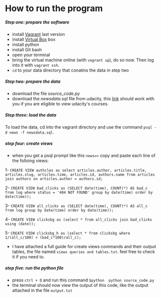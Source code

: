 # How to run the program

##### Step one: prepare the software
* install [Vagrant](https://www.vagrantup.com/) last version
* install [Virtual Box](https://www.virtualbox.org/) box
* install python
* install Git bash
* open your terminal
*  bring the virtual machine online (with `vagrant up`), do so now. Then log into it with `vagrant ssh`.
* `cd` to your data directory that conatins the data in step two
##### Step two: prepare the data
* download the file *source_code.py*
* download the *newsdata.sql* file from udacity, this [link](https://d17h27t6h515a5.cloudfront.net/topher/2016/August/57b5f748_newsdata/newsdata.zip) should work with you if you are eligible to view udacity's courses.
##### Step three: load the data
To load the data, cd into the vagrant directory and use the command `psql -d news -f newsdata.sql`.
##### step four: create views
* when you get a psql prompt like this `news=>` copy and paste each line of the folloing views:

1- `CREATE VIEW authcles as select articles.author, articles.title, articles.slug, articles.time, articles.id, authors.name from articles join authors on articles.author = authors.id;`

2- `CREATE VIEW bad_clicks as (SELECT date(time), COUNT(*) AS bad_c from log where status = '404 NOT FOUND' group by date(time) order by date(time));`

3- `CREATE VIEW all_clicks as (SELECT date(time), COUNT(*) AS all_c from log group by date(time) order by date(time));`

4- `CREATE VIEW clicksbg as (select * from all_clicks join bad_clicks using (date));`

5- `CREATE VIEW clicksbg_h as (select * from clicksbg where 1/(all_c/100) < (bad_c*100)/all_c);`

* I have attached a full guide for create views commands and their output tables, the file named `views queries and tables.txt`. feel free to check it if you need to.
##### step five: run the python file
* press `ctrl + D` and run this command `$python  python source_code.py`
* the terminal should now view the output of this code, like the output attached in the file `output.txt`
